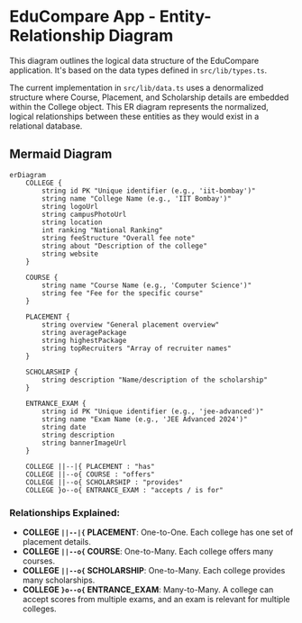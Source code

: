 # EduCompare App - Entity-Relationship Diagram

This diagram outlines the logical data structure of the EduCompare application. It's based on the data types defined in `src/lib/types.ts`.

The current implementation in `src/lib/data.ts` uses a denormalized structure where Course, Placement, and Scholarship details are embedded within the College object. This ER diagram represents the normalized, logical relationships between these entities as they would exist in a relational database.

## Mermaid Diagram

```mermaid
erDiagram
    COLLEGE {
        string id PK "Unique identifier (e.g., 'iit-bombay')"
        string name "College Name (e.g., 'IIT Bombay')"
        string logoUrl
        string campusPhotoUrl
        string location
        int ranking "National Ranking"
        string feeStructure "Overall fee note"
        string about "Description of the college"
        string website
    }

    COURSE {
        string name "Course Name (e.g., 'Computer Science')"
        string fee "Fee for the specific course"
    }

    PLACEMENT {
        string overview "General placement overview"
        string averagePackage
        string highestPackage
        string topRecruiters "Array of recruiter names"
    }

    SCHOLARSHIP {
        string description "Name/description of the scholarship"
    }

    ENTRANCE_EXAM {
        string id PK "Unique identifier (e.g., 'jee-advanced')"
        string name "Exam Name (e.g., 'JEE Advanced 2024')"
        string date
        string description
        string bannerImageUrl
    }

    COLLEGE ||--|{ PLACEMENT : "has"
    COLLEGE ||--o{ COURSE : "offers"
    COLLEGE ||--o{ SCHOLARSHIP : "provides"
    COLLEGE }o--o{ ENTRANCE_EXAM : "accepts / is for"

```

### Relationships Explained:

*   **COLLEGE `||--|{` PLACEMENT**: One-to-One. Each college has one set of placement details.
*   **COLLEGE `||--o{` COURSE**: One-to-Many. Each college offers many courses.
*   **COLLEGE `||--o{` SCHOLARSHIP**: One-to-Many. Each college provides many scholarships.
*   **COLLEGE `}o--o{` ENTRANCE_EXAM**: Many-to-Many. A college can accept scores from multiple exams, and an exam is relevant for multiple colleges.

